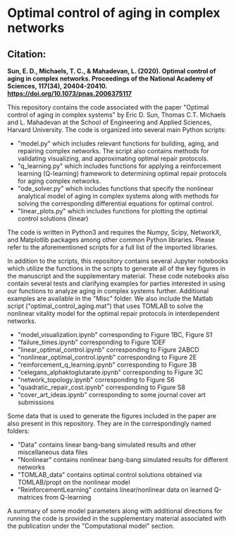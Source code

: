 # Optimal control of aging in complex networks

## Citation:

**Sun, E. D., Michaels, T. C., & Mahadevan, L. (2020). Optimal control of aging in complex networks. Proceedings of the National Academy of Sciences, 117(34), 20404-20410. https://doi.org/10.1073/pnas.2006375117**

This repository contains the code associated with the paper "Optimal control of aging in complex systems" by Eric D. Sun, Thomas C.T. Michaels and L. Mahadevan at the School of Engineering and Applied Sciences, Harvard University. The code is organized into several main Python scripts:
- "model.py" which includes relevant functions for building, aging, and repairing complex networks. The script also contains methods for validating visualizing, and approximating optimal repair protocols.
- "q_learning.py" which includes functions for applying a reinforcement learning (Q-learning) framework to determining optimal repair protocols for aging complex networks.
- "ode_solver.py" which includes functions that specify the nonlinear analytical model of aging in complex systems along with methods for solving the corresponding differential equations for optimal control.
- "linear_plots.py" which includes functions for plotting the optimal control solutions (linear)

The code is written in Python3 and requires the Numpy, Scipy, NetworkX, and Matplotlib packages among other common Python libraries. Please refer to the aforementioned scripts for a full list of the imported libraries.

In addition to the scripts, this repository contains several Jupyter notebooks which utilize the functions in the scripts to generate all of the key figures in the manuscript and the supplementary material. These code notebooks also contain several tests and clarifying examples for parties interested in using our functions to analyze aging in complex systems further. Additional examples are available in the "Misc" folder. We also include the Matlab script ("optimal_control_aging.mat") that uses TOMLAB to solve the nonlinear vitality model for the optimal repair protocols in interdependent networks.
- "model_visualization.ipynb" corresponding to Figure 1BC, Figure S1
- "failure_times.ipynb" corresponding to Figure 1DEF
- "linear_optimal_control.ipynb" corresponding to Figure 2ABCD
- "nonlinear_optimal_control.ipynb" corresponding to Figure 2E
- "reinforcement_q_learning.ipynb" corresponding to Figure 3B
- "celegans_alphaktoglutarate.ipynb" corresponding to Figure 3C
- "network_topology.ipynb" corresponding to Figure S6
- "quadratic_repair_cost.ipynb" corresponding to Figure S8
- "cover_art_ideas.ipynb" corresponding to some journal cover art submissions

Some data that is used to generate the figures included in the paper are also present in this repository. They are in the correspondingly named folders:
- "Data" contains linear bang-bang simulated results and other miscellaneous data files
- "Nonlinear" contains nonlinear bang-bang simulated results for different networks
- "TOMLAB_data" contains optimal control solutions obtained via TOMLAB/propt on the nonlinear model
- "ReinforcementLearning" contains linear/nonlinear data on learned Q-matrices from Q-learning

A summary of some model parameters along with additional directions for running the code is provided in the supplementary material associated with the publication under the "Computational model" section.

